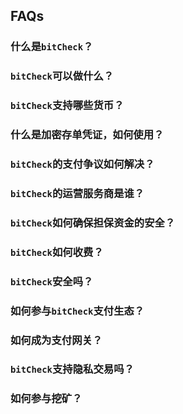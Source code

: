 ## FAQs

### 什么是`bitCheck`？

### `bitCheck`可以做什么？

### `bitCheck`支持哪些货币？

### 什么是加密存单凭证，如何使用？

### `bitCheck`的支付争议如何解决？

### `bitCheck`的运营服务商是谁？

### `bitCheck`如何确保担保资金的安全？

### `bitCheck`如何收费？

### `bitCheck`安全吗？

### 如何参与`bitCheck`支付生态？

### 如何成为支付网关？

### `bitCheck`支持隐私交易吗？

### 如何参与挖矿？
